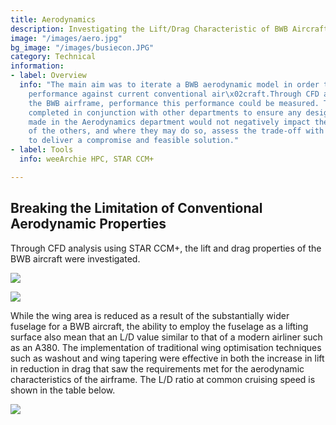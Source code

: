 ```yaml
---
title: Aerodynamics
description: Investigating the Lift/Drag Characteristic of BWB Aircraft
image: "/images/aero.jpg"
bg_image: "/images/busiecon.JPG"
category: Technical
information:
- label: Overview
  info: "The main aim was to iterate a BWB aerodynamic model in order to assess its
    performance against current conventional air\x02craft.Through CFD analysis of
    the BWB airframe, performance this performance could be measured. This would be
    completed in conjunction with other departments to ensure any design decision
    made in the Aerodynamics department would not negatively impact the performance
    of the others, and where they may do so, assess the trade-off with the other department
    to deliver a compromise and feasible solution."
- label: Tools
  info: weeArchie HPC, STAR CCM+

---
```

## **Breaking the Limitation of Conventional Aerodynamic Properties**

Through CFD analysis using STAR CCM+, the lift and drag properties of the BWB aircraft were investigated.

![](/images/proj-aero2.JPG)

![](/images/proj-aero3.JPG)

While the wing area is reduced as a result of the substantially wider fuselage for a BWB aircraft, the ability to employ the fuselage as a lifting surface also mean that an L/D value similar to that of a modern airliner such as an A380. The implementation of traditional wing optimisation techniques such as washout and wing tapering were effective in both the increase in lift in reduction in drag that saw the requirements met for the aerodynamic characteristics of the airframe. The L/D ratio at common cruising speed is shown in the table below.

![](/images/proj-aero1.JPG)
